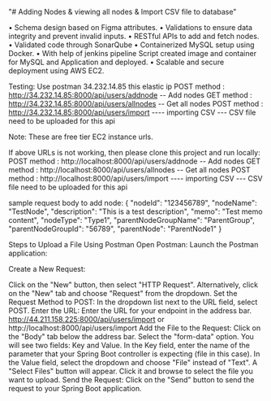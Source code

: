 "# Adding Nodes & viewing all nodes & Import CSV file to database"

• Schema design based on Figma attributes. • Validations to ensure data integrity and prevent invalid inputs. • RESTful APIs to add and fetch nodes. • Validated code through SonarQube • Containerized MySQL setup using Docker. • With help of jenkins pipeline Script created image and container for MySQL and Application and deployed. • Scalable and secure deployment using AWS EC2.

Testing: Use postman 34.232.14.85 this elastic ip POST method : http://34.232.14.85:8000/api/users/addnode -- Add nodes GET method : http://34.232.14.85:8000/api/users/allnodes -- Get all nodes
POST method : http://34.232.14.85:8000/api/users/import ---- importing CSV --- CSV file need to be uploaded for this api

Note: These are free tier EC2 instance urls.

If above URLs is not working, then please clone this project and run locally:
POST method : http://localhost:8000/api/users/addnode -- Add nodes GET method : http://localhost:8000/api/users/allnodes -- Get all nodes
POST method : http://localhost:8000/api/users/import ---- importing CSV --- CSV file need to be uploaded for this api

sample request body to add node: { "nodeId": "123456789", "nodeName": "TestNode", "description": "This is a test description", "memo": "Test memo content", "nodeType": "Type1", "parentNodeGroupName": "ParentGroup", "parentNodeGroupId": "56789", "parentNode": "ParentNode1" }

Steps to Upload a File Using Postman Open Postman: Launch the Postman application:

Create a New Request:

Click on the "New" button, then select "HTTP Request". Alternatively, click on the "New" tab and choose "Request" from the dropdown. Set the Request Method to POST: In the dropdown list next to the URL field, select POST. Enter the URL: Enter the URL for your endpoint in the address bar. http://44.211.158.225:8000/api/users/import or http://localhost:8000/api/users/import Add the File to the Request: Click on the "Body" tab below the address bar. Select the "form-data" option. You will see two fields: Key and Value. In the Key field, enter the name of the parameter that your Spring Boot controller is expecting (file in this case). In the Value field, select the dropdown and choose "File" instead of "Text". A "Select Files" button will appear. Click it and browse to select the file you want to upload. Send the Request: Click on the "Send" button to send the request to your Spring Boot application.
